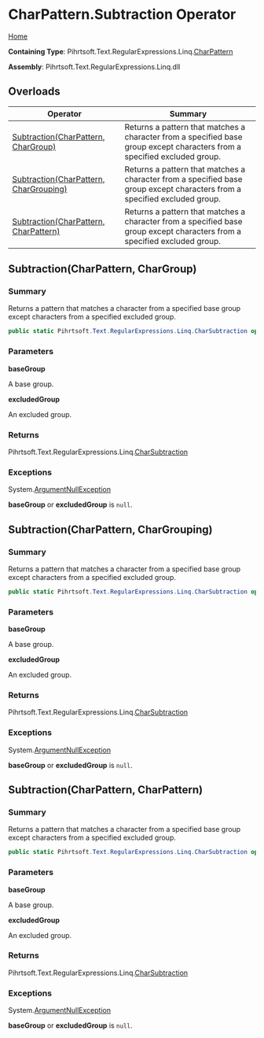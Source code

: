 # CharPattern\.Subtraction Operator

[Home](../../../../../../README.md)

**Containing Type**: Pihrtsoft\.Text\.RegularExpressions\.Linq\.[CharPattern](../README.md)

**Assembly**: Pihrtsoft\.Text\.RegularExpressions\.Linq\.dll

## Overloads

| Operator | Summary |
| -------- | ------- |
| [Subtraction(CharPattern, CharGroup)](#Pihrtsoft_Text_RegularExpressions_Linq_CharPattern_op_Subtraction_Pihrtsoft_Text_RegularExpressions_Linq_CharPattern_Pihrtsoft_Text_RegularExpressions_Linq_CharGroup_) | Returns a pattern that matches a character from a specified base group except characters from a specified excluded group\. |
| [Subtraction(CharPattern, CharGrouping)](#Pihrtsoft_Text_RegularExpressions_Linq_CharPattern_op_Subtraction_Pihrtsoft_Text_RegularExpressions_Linq_CharPattern_Pihrtsoft_Text_RegularExpressions_Linq_CharGrouping_) | Returns a pattern that matches a character from a specified base group except characters from a specified excluded group\. |
| [Subtraction(CharPattern, CharPattern)](#Pihrtsoft_Text_RegularExpressions_Linq_CharPattern_op_Subtraction_Pihrtsoft_Text_RegularExpressions_Linq_CharPattern_Pihrtsoft_Text_RegularExpressions_Linq_CharPattern_) | Returns a pattern that matches a character from a specified base group except characters from a specified excluded group\. |

## Subtraction\(CharPattern, CharGroup\) <a name="Pihrtsoft_Text_RegularExpressions_Linq_CharPattern_op_Subtraction_Pihrtsoft_Text_RegularExpressions_Linq_CharPattern_Pihrtsoft_Text_RegularExpressions_Linq_CharGroup_"></a>

### Summary

Returns a pattern that matches a character from a specified base group except characters from a specified excluded group\.

```csharp
public static Pihrtsoft.Text.RegularExpressions.Linq.CharSubtraction operator -(Pihrtsoft.Text.RegularExpressions.Linq.CharPattern baseGroup, Pihrtsoft.Text.RegularExpressions.Linq.CharGroup excludedGroup)
```

### Parameters

**baseGroup**

A base group\.

**excludedGroup**

An excluded group\.

### Returns

Pihrtsoft\.Text\.RegularExpressions\.Linq\.[CharSubtraction](../../CharSubtraction/README.md)

### Exceptions

System\.[ArgumentNullException](https://docs.microsoft.com/en-us/dotnet/api/system.argumentnullexception)

**baseGroup** or **excludedGroup** is `null`\.

## Subtraction\(CharPattern, CharGrouping\) <a name="Pihrtsoft_Text_RegularExpressions_Linq_CharPattern_op_Subtraction_Pihrtsoft_Text_RegularExpressions_Linq_CharPattern_Pihrtsoft_Text_RegularExpressions_Linq_CharGrouping_"></a>

### Summary

Returns a pattern that matches a character from a specified base group except characters from a specified excluded group\.

```csharp
public static Pihrtsoft.Text.RegularExpressions.Linq.CharSubtraction operator -(Pihrtsoft.Text.RegularExpressions.Linq.CharPattern baseGroup, Pihrtsoft.Text.RegularExpressions.Linq.CharGrouping excludedGroup)
```

### Parameters

**baseGroup**

A base group\.

**excludedGroup**

An excluded group\.

### Returns

Pihrtsoft\.Text\.RegularExpressions\.Linq\.[CharSubtraction](../../CharSubtraction/README.md)

### Exceptions

System\.[ArgumentNullException](https://docs.microsoft.com/en-us/dotnet/api/system.argumentnullexception)

**baseGroup** or **excludedGroup** is `null`\.

## Subtraction\(CharPattern, CharPattern\) <a name="Pihrtsoft_Text_RegularExpressions_Linq_CharPattern_op_Subtraction_Pihrtsoft_Text_RegularExpressions_Linq_CharPattern_Pihrtsoft_Text_RegularExpressions_Linq_CharPattern_"></a>

### Summary

Returns a pattern that matches a character from a specified base group except characters from a specified excluded group\.

```csharp
public static Pihrtsoft.Text.RegularExpressions.Linq.CharSubtraction operator -(Pihrtsoft.Text.RegularExpressions.Linq.CharPattern baseGroup, Pihrtsoft.Text.RegularExpressions.Linq.CharPattern excludedGroup)
```

### Parameters

**baseGroup**

A base group\.

**excludedGroup**

An excluded group\.

### Returns

Pihrtsoft\.Text\.RegularExpressions\.Linq\.[CharSubtraction](../../CharSubtraction/README.md)

### Exceptions

System\.[ArgumentNullException](https://docs.microsoft.com/en-us/dotnet/api/system.argumentnullexception)

**baseGroup** or **excludedGroup** is `null`\.

